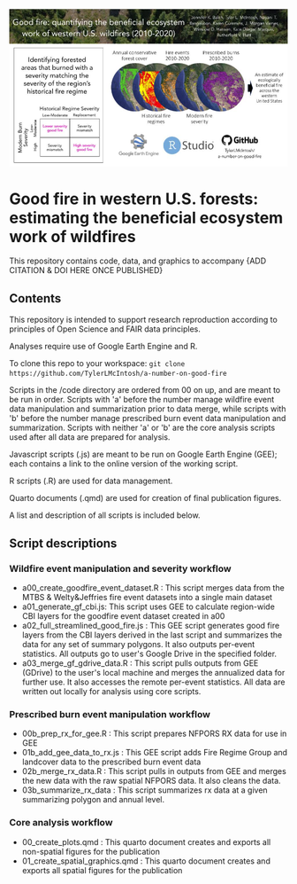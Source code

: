 ![graphical abstract showing data layers integrated and software used in workflow](/images/gf_overview.jpg)

# Good fire in western U.S. forests: estimating the beneficial ecosystem work of wildfires

This repository contains code, data, and graphics to accompany {ADD CITATION & DOI HERE ONCE PUBLISHED}

## Contents

This repository is intended to support research reproduction according to principles of Open Science and FAIR data principles.

Analyses require use of Google Earth Engine and R.

To clone this repo to your workspace: 
``` git clone https://github.com/TylerLMcIntosh/a-number-on-good-fire ```

Scripts in the /code directory are ordered from 00 on up, and are meant to be run in order. Scripts with 'a' before the number manage wildfire event data manipulation and summarization prior to data merge, while scripts with 'b' before the number manage prescribed burn event data manipulation and summarization. Scripts with neither 'a' or 'b' are the core analysis scripts used after all data are prepared for analysis.

Javascript scripts (.js) are meant to be run on Google Earth Engine (GEE); each contains a link to the online version of the working script.

R scripts (.R) are used for data management.

Quarto documents (.qmd) are used for creation of final publication figures.

A list and description of all scripts is included below.

## Script descriptions

### Wildfire event manipulation and severity workflow
- a00_create_goodfire_event_dataset.R : This script merges data from the MTBS & Welty&Jeffries fire event datasets into a single main dataset
- a01_generate_gf_cbi.js: This script uses GEE to calculate region-wide CBI layers for the goodfire event dataset created in a00
- a02_full_streamlined_good_fire.js : This GEE script generates good fire layers from the CBI layers derived in the last script and summarizes the data for any set of summary polygons. It also outputs per-event statistics. All outputs go to user's Google Drive in the specified folder.
- a03_merge_gf_gdrive_data.R : This script pulls outputs from GEE (GDrive) to the user's local machine and merges the annualized data for further use. It also accesses the remote per-event statistics. All data are written out locally for analysis using core scripts.

### Prescribed burn event manipulation workflow
- 00b_prep_rx_for_gee.R : This script prepares NFPORS RX data for use in GEE
- 01b_add_gee_data_to_rx.js : This GEE script adds Fire Regime Group and landcover data to the prescribed burn event data
- 02b_merge_rx_data.R : This script pulls in outputs from GEE and merges the new data with the raw spatial NFPORS data. It also cleans the data.
- 03b_summarize_rx_data : This script summarizes rx data at a given summarizing polygon and annual level.

### Core analysis workflow
- 00_create_plots.qmd : This quarto document creates and exports all non-spatial figures for the publication
- 01_create_spatial_graphics.qmd : This quarto document creates and exports all spatial figures for the publication



